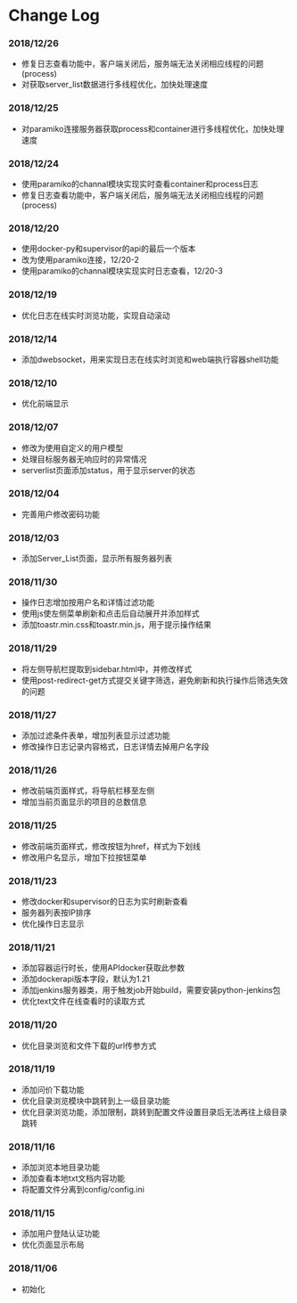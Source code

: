 # Change Log

### 2018/12/26
- 修复日志查看功能中，客户端关闭后，服务端无法关闭相应线程的问题(process)
- 对获取server_list数据进行多线程优化，加快处理速度

### 2018/12/25
- 对paramiko连接服务器获取process和container进行多线程优化，加快处理速度

### 2018/12/24
- 使用paramiko的channal模块实现实时查看container和process日志
- 修复日志查看功能中，客户端关闭后，服务端无法关闭相应线程的问题(process)

### 2018/12/20
- 使用docker-py和supervisor的api的最后一个版本
- 改为使用paramiko连接，12/20-2
- 使用paramiko的channal模块实现实时日志查看，12/20-3

### 2018/12/19
- 优化日志在线实时浏览功能，实现自动滚动

### 2018/12/14
- 添加dwebsocket，用来实现日志在线实时浏览和web端执行容器shell功能

### 2018/12/10
- 优化前端显示

### 2018/12/07
- 修改为使用自定义的用户模型
- 处理目标服务器无响应时的异常情况
- serverlist页面添加status，用于显示server的状态

### 2018/12/04
- 完善用户修改密码功能

### 2018/12/03
- 添加Server_List页面，显示所有服务器列表

### 2018/11/30
- 操作日志增加按用户名和详情过滤功能
- 使用js使左侧菜单刷新和点击后自动展开并添加样式
- 添加toastr.min.css和toastr.min.js，用于提示操作结果

### 2018/11/29
- 将左侧导航栏提取到sidebar.html中，并修改样式
- 使用post-redirect-get方式提交关键字筛选，避免刷新和执行操作后筛选失效的问题

### 2018/11/27
- 添加过滤条件表单，增加列表显示过滤功能
- 修改操作日志记录内容格式，日志详情去掉用户名字段

### 2018/11/26
- 修改前端页面样式，将导航栏移至左侧
- 增加当前页面显示的项目的总数信息

### 2018/11/25
- 修改前端页面样式，修改按钮为href，样式为下划线
- 修改用户名显示，增加下拉按钮菜单

### 2018/11/23
- 修改docker和supervisor的日志为实时刷新查看
- 服务器列表按IP排序
- 优化操作日志显示

### 2018/11/21
- 添加容器运行时长，使用APIdocker获取此参数
- 添加dockerapi版本字段，默认为1.21
- 添加jenkins服务器类，用于触发job开始build，需要安装python-jenkins包
- 优化text文件在线查看时的读取方式

### 2018/11/20
- 优化目录浏览和文件下载的url传参方式

### 2018/11/19
- 添加问价下载功能
- 优化目录浏览模块中跳转到上一级目录功能
- 优化目录浏览功能，添加限制，跳转到配置文件设置目录后无法再往上级目录跳转

### 2018/11/16

- 添加浏览本地目录功能
- 添加查看本地txt文档内容功能
- 将配置文件分离到config/config.ini

### 2018/11/15

- 添加用户登陆认证功能
- 优化页面显示布局

### 2018/11/06

- 初始化